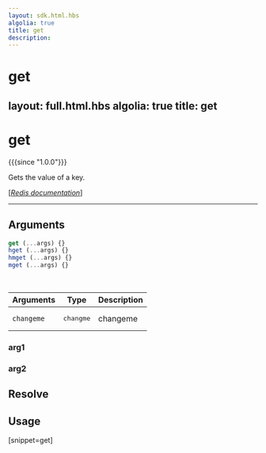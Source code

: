 ```yaml
---
layout: sdk.html.hbs
algolia: true
title: get
description:
---
```


# get
layout: full.html.hbs
algolia: true
title: get
---

# get

{{{since "1.0.0"}}}

Gets the value of a key.

[[_Redis documentation_]](https://redis.io/commands/get)

---

## Arguments

```js
get (...args) {}
hget (...args) {}
hmget (...args) {}
mget (...args) {}

```

<br/>

| Arguments    | Type    | Description |
|--------------|---------|-------------|
| ``changeme`` | <pre>changme</pre> | changeme    |

### arg1

### arg2

## Resolve

## Usage

[snippet=get]
